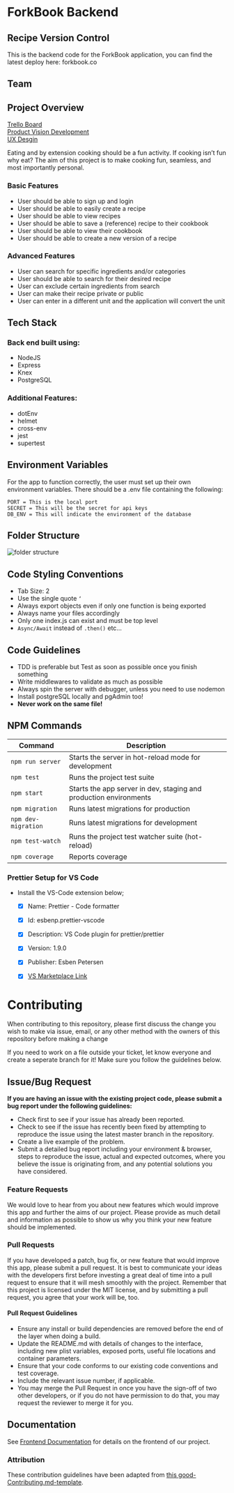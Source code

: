 # ForkBook Backend
## Recipe Version Control

This is the backend code for the ForkBook application, you can find the latest deploy here: forkbook.co

## **Team**

## **Project Overview**

[Trello Board](https://trello.com/b/V74GJ53f/labs)  
[Product Vision Development](https://www.notion.so/EU3-Recipe-Version-Control-78e62a961eee4f059e1f02c7dcb6d73b)  
[UX Desgin](https://www.figma.com/file/rJzG4mFCWol5kJ0suycSfS/Forkbook?node-id=123%3A200)

Eating and by extension cooking should be a fun activity. If cooking isn’t fun why eat?
The aim of this project is to make cooking fun, seamless, and most importantly personal.

### **Basic Features**

  - User should be able to sign up and login
  - User should be able to easily create a recipe
  - User should be able to view recipes
  - User should be able to save a (reference) recipe to their cookbook
  - User should be able to view their cookbook
  - User should be able to create a new version of a recipe

### **Advanced Features**

- User can search for specific ingredients and/or categories
- User should be able to search for their desired recipe
- User can exclude certain ingredients from search
- User can make their recipe private or public
- User can enter in a different unit and the application will convert the unit

## **Tech Stack**

### **Back end built using**:
  - NodeJS
  - Express
  - Knex
  - PostgreSQL

### **Additional Features**:
  - dotEnv
  - helmet
  - cross-env
  - jest
  - supertest

## **Environment Variables**

For the app to function correctly, the user must set up their own environment variables. There should be a .env file containing the following:

```
PORT = This is the local port
SECRET = This will be the secret for api keys
DB_ENV = This will indicate the environment of the database
```

## **Folder Structure**

![folder structure](https://i.imgur.com/BYTLxPb.png)

## Code Styling Conventions
  - Tab Size: 2
  - Use the single quote `‘`
  - Always export objects even if only one function is being exported
  - Always name your files accordingly
  - Only one index.js can exist and must be top level
  - `Async/Await` instead of `.then()` etc…

## Code Guidelines
  - TDD is preferable but Test as soon as possible once you finish something
  - Write middlewares to validate as much as possible
  - Always spin the server with debugger, unless you need to use nodemon
  - Install postgreSQL locally and pgAdmin too!
  - **Never work on the same file!**


## NPM Commands


| Command            | Description                                                       |
| -------------------| ----------------------------------------------------------------- |
| `npm run server`   | Starts the server in hot-reload mode for development              |
| `npm test`         | Runs the project test suite                                       |
| `npm start`        | Starts the app server in dev, staging and production environments |
| `npm migration`    | Runs latest migrations for production                             |
| `npm dev-migration`| Runs latest migrations for development                            |
| `npm test-watch`   | Runs the project test watcher suite (hot-reload)                               |
| `npm coverage`     | Reports coverage                                                  |

### Prettier Setup for VS Code

- Install the VS-Code extension below;

  - [x] Name: Prettier - Code formatter
  - [x] Id: esbenp.prettier-vscode
  - [x] Description: VS Code plugin for prettier/prettier
  - [x] Version: 1.9.0
  - [x] Publisher: Esben Petersen
  - [x] [VS Marketplace Link](https://marketplace.visualstudio.com/items?itemName=esbenp.prettier-vscode)


# Contributing
When contributing to this repository, please first discuss the change you wish to make via issue, email, or any other method with the owners of this repository before making a change

If you need to work on a file outside your ticket, let know everyone and create a seperate branch for it! Make sure you follow the guidelines below.

## Issue/Bug Request
   
 **If you are having an issue with the existing project code, please submit a bug report under the following guidelines:**

 - Check first to see if your issue has already been reported.
 - Check to see if the issue has recently been fixed by attempting to reproduce the issue using the latest master branch in the repository.
 - Create a live example of the problem.
 - Submit a detailed bug report including your environment & browser, steps to reproduce the issue, actual and expected outcomes,  where you believe the issue is originating from, and any potential solutions you have considered.

### Feature Requests
We would love to hear from you about new features which would improve this app and further the aims of our project. Please provide as much detail and information as possible to show us why you think your new feature should be implemented.

### Pull Requests
If you have developed a patch, bug fix, or new feature that would improve this app, please submit a pull request. It is best to communicate your ideas with the developers first before investing a great deal of time into a pull request to ensure that it will mesh smoothly with the project.
Remember that this project is licensed under the MIT license, and by submitting a pull request, you agree that your work will be, too.

#### Pull Request Guidelines
- Ensure any install or build dependencies are removed before the end of the layer when doing a build.
- Update the README.md with details of changes to the interface, including new plist variables, exposed ports, useful file locations and container parameters.
- Ensure that your code conforms to our existing code conventions and test coverage.
- Include the relevant issue number, if applicable.
- You may merge the Pull Request in once you have the sign-off of two other developers, or if you do not have permission to do that, you may request the reviewer to merge it for you.

## Documentation
See [Frontend Documentation]() for details on the frontend of our project.

### Attribution
These contribution guidelines have been adapted from [this good-Contributing.md-template](https://gist.github.com/PurpleBooth/b24679402957c63ec426).